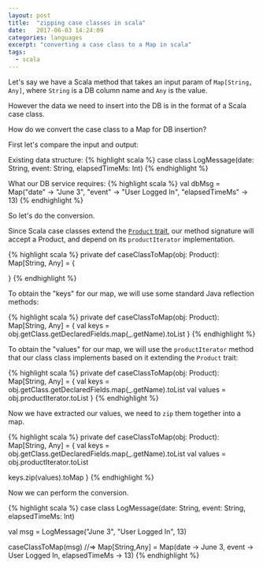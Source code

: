 ```yaml
---
layout: post
title:  "zipping case classes in scala"
date:   2017-06-03 14:24:09
categories: languages
excerpt: "converting a case class to a Map in scala"
tags:
  - scala
---
```


Let's say we have a Scala method that takes an input param of `Map[String, Any]`, where `String` is a DB column name and `Any` is the value.

However the data we need to insert into the DB is in the format of a Scala case class.

How do we convert the case class to a Map for DB insertion?

First let's compare the input and output:


Existing data structure:
{% highlight scala %}
case class LogMessage(date: String, event: String, elapsedTimeMs: Int)
{% endhighlight %}

What our DB service requires:
{% highlight scala %}
val dbMsg = Map("date" -> "June 3", "event" -> "User Logged In", "elapsedTimeMs" -> 13)
{% endhighlight %}

So let's do the conversion.

Since Scala case classes extend the [`Product` trait](http://www.scala-lang.org/api/2.12.1/scala/Product.html), our method signature will accept a Product, and depend on its `productIterator` implementation.

{% highlight scala %}
private def caseClassToMap(obj: Product): Map[String, Any] = {

}
{% endhighlight %}

To obtain the "keys" for our map, we will use some standard Java reflection methods:

{% highlight scala %}
private def caseClassToMap(obj: Product): Map[String, Any] = {
  val keys = obj.getClass.getDeclaredFields.map(_.getName).toList
}
{% endhighlight %}

To obtain the "values" for our map, we will use the `productIterator` method that our class class implements based on it extending the `Product` trait:

{% highlight scala %}
private def caseClassToMap(obj: Product): Map[String, Any] = {
  val keys = obj.getClass.getDeclaredFields.map(_.getName).toList
  val values = obj.productIterator.toList
}
{% endhighlight %}

Now we have extracted our values, we need to `zip` them together into a map.

{% highlight scala %}
private def caseClassToMap(obj: Product): Map[String, Any] = {
  val keys = obj.getClass.getDeclaredFields.map(_.getName).toList
  val values = obj.productIterator.toList

  keys.zip(values).toMap
}
{% endhighlight %}

Now we can perform the conversion.

{% highlight scala %}
case class LogMessage(date: String, event: String, elapsedTimeMs: Int)

val msg = LogMessage("June 3", "User Logged In", 13)

caseClassToMap(msg)
//=> Map[String,Any] = Map(date -> June 3, event -> User Logged In, elapsedTimeMs -> 13)
{% endhighlight %}

